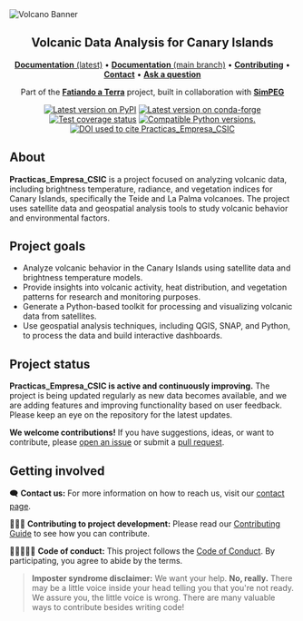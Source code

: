 <img src="/Practicas_Empresa_CSIC/04_web/images/Banner_Volcana.png" alt="Volcano Banner">

<h2 align="center">Volcanic Data Analysis for Canary Islands</h2>

<p align="center">
<a href="https://github.com/Jesus-Javier-code/Practicas_Empresa_CSIC"><strong>Documentation</strong> (latest)</a> •
<a href="https://github.com/Jesus-Javier-code/Practicas_Empresa_CSIC"><strong>Documentation</strong> (main branch)</a> •
<a href="https://github.com/Jesus-Javier-code/Practicas_Empresa_CSIC/blob/main/CONTRIBUTING.md"><strong>Contributing</strong></a> •
<a href="https://www.fatiando.org/contact/"><strong>Contact</strong></a> •
<a href="https://github.com/Jesus-Javier-code/Practicas_Empresa_CSIC/discussions"><strong>Ask a question</strong></a>
</p>

<p align="center">
Part of the <a href="https://www.fatiando.org"><strong>Fatiando a Terra</strong></a> project, built in collaboration with <a
href="https://simpeg.xyz"><strong>SimPEG</strong></a>
</p>

<p align="center">
<a href="https://pypi.python.org/pypi/Practicas_Empresa_CSIC"><img src="http://img.shields.io/pypi/v/Practicas_Empresa_CSIC.svg?style=flat-square" alt="Latest version on PyPI"></a>
<a href="https://github.com/conda-forge/Practicas_Empresa_CSIC-feedstock"><img src="https://img.shields.io/conda/vn/conda-forge/Practicas_Empresa_CSIC.svg?style=flat-square" alt="Latest version on conda-forge"></a>
<a href="https://codecov.io/gh/Jesus-Javier-code/Practicas_Empresa_CSIC"><img src="https://img.shields.io/codecov/c/github/Jesus-Javier-code/Practicas_Empresa_CSIC/main.svg?style=flat-square" alt="Test coverage status"></a>
<a href="https://pypi.python.org/pypi/Practicas_Empresa_CSIC"><img src="https://img.shields.io/pypi/pyversions/Practicas_Empresa_CSIC.svg?style=flat-square" alt="Compatible Python versions."></a>
<a href="https://doi.org/10.5281/zenodo.7851747"><img src="https://img.shields.io/badge/doi-10.5281%2Fzenodo.7851747-blue?style=flat-square" alt="DOI used to cite Practicas_Empresa_CSIC"></a>
</p>

## About

**Practicas_Empresa_CSIC** is a project focused on analyzing volcanic data, including brightness temperature, radiance, and vegetation indices for Canary Islands, specifically the Teide and La Palma volcanoes. The project uses satellite data and geospatial analysis tools to study volcanic behavior and environmental factors.

## Project goals

* Analyze volcanic behavior in the Canary Islands using satellite data and brightness temperature models.
* Provide insights into volcanic activity, heat distribution, and vegetation patterns for research and monitoring purposes.
* Generate a Python-based toolkit for processing and visualizing volcanic data from satellites.
* Use geospatial analysis techniques, including QGIS, SNAP, and Python, to process the data and build interactive dashboards.

## Project status

**Practicas_Empresa_CSIC is active and continuously improving.**
The project is being updated regularly as new data becomes available, and we are adding features and improving functionality based on user feedback. Please keep an eye on the repository for the latest updates.

**We welcome contributions!** If you have suggestions, ideas, or want to contribute, please [open an issue](https://github.com/Jesus-Javier-code/Practicas_Empresa_CSIC/issues) or submit a [pull request](https://github.com/Jesus-Javier-code/Practicas_Empresa_CSIC/pulls).

## Getting involved

🗨️ **Contact us:**
For more information on how to reach us, visit our [contact page](https://www.fatiando.org/contact/).

👩🏾‍💻 **Contributing to project development:**
Please read our [Contributing Guide](https://github.com/Jesus-Javier-code/Practicas_Empresa_CSIC/blob/main/CONTRIBUTING.md) to see how you can contribute.

🧑🏾‍🤝‍🧑🏼 **Code of conduct:**
This project follows the [Code of Conduct](https://github.com/Jesus-Javier-code/Practicas_Empresa_CSIC/blob/main/CODE_OF_CONDUCT.md). By participating, you agree to abide by the terms.

> **Imposter syndrome disclaimer:**
> We want your help. **No, really.** There may be a little voice inside your head telling you that you're not ready. We assure you, the little voice is wrong. There are many valuable ways to contribute besides writing code!

